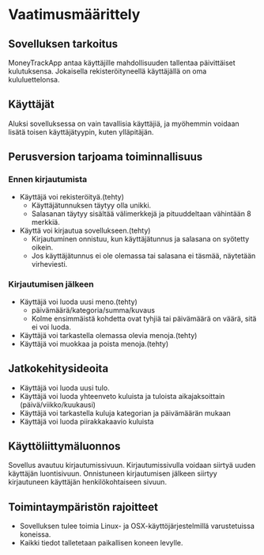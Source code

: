 # Vaatimusmäärittely

## Sovelluksen tarkoitus
MoneyTrackApp antaa käyttäjille mahdollisuuden tallentaa päivittäiset kulutuksensa. Jokaisella rekisteröityneellä käyttäjällä on oma kululuettelonsa.

## Käyttäjät
Aluksi sovelluksessa on vain tavallisia käyttäjiä, ja myöhemmin voidaan lisätä toisen käyttäjätyypin, kuten ylläpitäjän.

## Perusversion tarjoama toiminnallisuus

### Ennen kirjautumista
- Käyttäjä voi rekisteröityä.(tehty)
    - Käyttäjätunnuksen täytyy olla unikki.
    - Salasanan täytyy sisältää välimerkkejä ja pituuddeltaan vähintään 8 merkkiä. 
- Käyttä voi kirjautua sovellukseen.(tehty)
    - Kirjautuminen onnistuu, kun käyttäjätunnus ja salasana on syötetty oikein.
    - Jos käyttäjätunnus ei ole olemassa tai salasana ei täsmää, näytetään virheviesti.
    
### Kirjautumisen jälkeen
- Käyttäjä voi luoda uusi meno.(tehty)
    - päivämäärä/kategoria/summa/kuvaus
    - Kolme ensimmäistä kohdetta ovat tyhjiä tai päivämäärä on väärä, sitä ei voi luoda.
- Käyttäjä voi tarkastella olemassa olevia menoja.(tehty)
- Käyttäjä voi muokkaa ja poista menoja.(tehty)

## Jatkokehitysideoita
- Käyttäjä voi luoda uusi tulo.
- Käyttäjä voi luoda yhteenveto kuluista ja tuloista aikajaksoittain (päivä/viikko/kuukausi)
- Käyttäjä voi tarkastella kuluja kategorian ja päivämäärän mukaan
- Käyttäjä voi luoda piirakkakaavio kuluista

## Käyttöliittymäluonnos
Sovellus avautuu kirjautumissivuun. Kirjautumissivulla voidaan siirtyä uuden käyttäjän luontisivuun. Onnistuneen kirjautumisen jälkeen siirtyy kirjautuneen käyttäjän henkilökohtaiseen sivuun.

## Toimintaympäristön rajoitteet
- Sovelluksen tulee toimia Linux- ja OSX-käyttöjärjestelmillä varustetuissa koneissa.
- Kaikki tiedot talletetaan paikallisen koneen levylle.